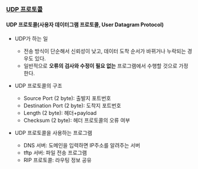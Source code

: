 ### [UDP 프로토콜](https://youtu.be/3MkI3FBFzX8?list=PL0d8NnikouEWcF1jJueLdjRIC4HsUlULi)

#### UDP 프로토콜(사용자 데이터그램 프로토콜, User Datagram Protocol)

- UDP가 하는 일

  - 전송 방식이 단순해서 신뢰성이 낮고, 데이터 도착 순서가 바뀌거나 누락되는 경우도 있다.
  - 일반적으로 <b>오류의 검사와 수정이 필요 없는</b> 프로그램에서 수행할 것으로 가정한다.

- UDP 프로토콜의 구조

  - Source Port (2 byte): 출발지 포트번호
  - Destination Port (2 byte): 도착지 포트번호
  - Length (2 byte): 헤더+payload
  - Checksum (2 byte): 헤더 프로토콜의 오류 여부

- UDP 프로토콜을 사용하는 프로그램

  - DNS 서버: 도메인을 입력하면 IP주소를 알려주는 서버
  - tftp 서버: 파일 전송 프로그램
  - RIP 프로토콜: 라우팅 정보 공유

